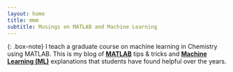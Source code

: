 ```yaml
---
layout: home
title: mmm
subtitle: Musings on MATLAB and Machine Learning
---
```


{: .box-note}
I teach a graduate course on machine learning in Chemistry using MATLAB. This is my blog of [**MATLAB**](/tags#MATLAB) tips & tricks and [**Machine Learning (ML)**](/tags#ML) explanations that students have found helpful over the years.